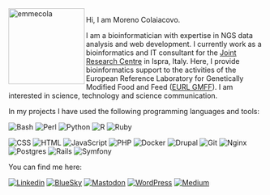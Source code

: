 <img src="https://emmecola.github.io/emmecola.jpg" alt="emmecola" width="150" align="left">

Hi, I am Moreno Colaiacovo.

I am a bioinformatician with expertise in NGS data analysis and web development. I currently work as a bioinformatics and IT consultant for the [Joint Research Centre](https://joint-research-centre.ec.europa.eu/index_en) in Ispra, Italy. Here, I provide bioinformatics support to the activities of the European Reference Laboratory for Genetically Modified Food and Feed ([EURL GMFF](https://gmo-crl.jrc.ec.europa.eu/)). I am interested in science, technology and science communication.

In my projects I have used the following programming languages and tools:

![Bash](https://img.shields.io/badge/Bash-4EAA25?logo=gnubash&logoColor=fff)
![Perl](https://img.shields.io/badge/Perl-%2339457E.svg?logo=perl&logoColor=fff)
![Python](https://img.shields.io/badge/Python-3776AB?logo=python&logoColor=fff)
![R](https://img.shields.io/badge/R-%23276DC3.svg?logo=r&logoColor=fff)
![Ruby](https://img.shields.io/badge/Ruby-%23CC342D.svg?&logo=ruby&logoColor=fff)

![CSS](https://img.shields.io/badge/CSS-1572B6?logo=css3&logoColor=fff)
![HTML](https://img.shields.io/badge/HTML-%23E34F26.svg?logo=html5&logoColor=fff)
![JavaScript](https://img.shields.io/badge/JavaScript-F7DF1E?logo=javascript&logoColor=fff)
![PHP](https://img.shields.io/badge/php-%23777BB4.svg?&logo=php&logoColor=fff)
![Docker](https://img.shields.io/badge/Docker-2496ED?logo=docker&logoColor=fff)
![Drupal](https://img.shields.io/badge/drupal-%230678BE.svg?logo=drupal&logoColor=fff)
![Git](https://img.shields.io/badge/Git-F05032?logo=git&logoColor=fff)
![Nginx](https://img.shields.io/badge/nginx-%23009639.svg?logo=nginx&logoColor=fff)
![Postgres](https://img.shields.io/badge/Postgres-%23316192.svg?logo=postgresql&logoColor=fff)
![Rails](https://img.shields.io/badge/Rails-%23CC0000.svg?logo=ruby-on-rails&logoColor=fff)
![Symfony](https://img.shields.io/badge/Symfony-black?logo=symfony&logoColor=fff)

You can find me here:

[![Linkedin](https://img.shields.io/badge/LinkedIn-0077B5?&logo=linkedin&logoColor=white)](https://www.linkedin.com/in/colaiacovo/)
[![BlueSky](https://img.shields.io/badge/Bluesky-1DA1F2?logo=Bluesky&logoColor=white)](https://bsky.app/profile/emmecola.bsky.app)
[![Mastodon](https://img.shields.io/badge/Mastodon-6364FF?logo=mastodon&logoColor=fff)](https://mastodon.uno/@emmecola)
[![WordPress](https://img.shields.io/badge/WordPress-%2321759B.svg?logo=wordpress&logoColor=white)](https://mygenomix.wordpress.com)
[![Medium](https://img.shields.io/badge/Medium-black?logo=medium&logoColor=white)](https://mygenomix.medium.com/)
